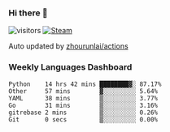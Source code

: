 ### Hi there 👋

![visitors](https://visitor-badge.glitch.me/badge?page_id=zhourunlai)
[![Steam](https://img.shields.io/badge/dynamic/json?label=Steam&query=%24.data.totalSubs&url=https%3A%2F%2Fapi.spencerwoo.com%2Fsubstats%2F%3Fsource%3DsteamGames%26queryKey%3D76561198285156854&suffix=%20Games&logo=steam&labelColor=134375&color=0b1a37&longCache=true)](http://steamcommunity.com/profiles/76561198285156854)

Auto updated by <a href="https://github.com/zhourunlai/zhourunlai/actions" target="_blank">zhourunlai/actions</a>

### Weekly Languages Dashboard

<!--PART:wakatime-->
```text
Python    14 hrs 42 mins ████████▓░ 87.17%
Other     57 mins        ▓░░░░░░░░░ 5.64%
YAML      38 mins        ▒░░░░░░░░░ 3.77%
Go        31 mins        ▒░░░░░░░░░ 3.16%
gitrebase 2 mins         ▒░░░░░░░░░ 0.26%
Git       0 secs         ▒░░░░░░░░░ 0.00%
```
<!--PART:wakatime-->
